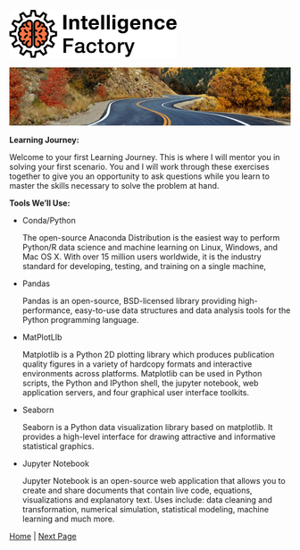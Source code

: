 <!----- Conversion time: 0.941 seconds.


Using this Markdown file:

1. Cut and paste this output into your source file.
2. See the notes and action items below regarding this conversion run.
3. Check the rendered output (headings, lists, code blocks, tables) for proper
   formatting and use a linkchecker before you publish this page.

Conversion notes:

* Docs to Markdown version 1.0β17
* Tue Aug 27 2019 16:02:00 GMT-0700 (PDT)
* Source doc: https://docs.google.com/open?id=1i-EsNOdY1eFx5lveG_N8j4WhGXphkBqMAk07LcHMj0w
* This is a partial selection. Check to make sure intra-doc links work.
* This document has images: check for >>>>>  gd2md-html alert:  inline image link in generated source and store images to your server.
----->


![alt_text](images/TIF1000.png "image_tooltip")

<p align="center"><img src="images/journey.png"></p>



**Learning Journey:**

Welcome to your first Learning Journey. This is where I will mentor you in solving your first scenario. You and I will work through these exercises together to give you an opportunity to ask questions while you learn to master the skills necessary to solve the problem at hand.  

**Tools We’ll Use:**



*   Conda/Python

    The open-source Anaconda Distribution is the easiest way to perform Python/R data science and machine learning on Linux, Windows, and Mac OS X. With over 15 million users worldwide, it is the industry standard for developing, testing, and training on a single machine,

*   Pandas

    Pandas is an open-source, BSD-licensed library providing high-performance, easy-to-use data structures and data analysis tools for the Python programming language.

*   MatPlotLIb

    Matplotlib is a Python 2D plotting library which produces publication quality figures in a variety of hardcopy formats and interactive environments across platforms. Matplotlib can be used in Python scripts, the Python and IPython shell, the jupyter notebook, web application servers, and four graphical user interface toolkits.

*   Seaborn

    Seaborn is a Python data visualization library based on matplotlib. It provides a high-level interface for drawing attractive and informative statistical graphics.

*   Jupyter Notebook

    Jupyter Notebook is an open-source web application that allows you to create and share documents that contain live code, equations, visualizations and explanatory text. Uses include: data cleaning and transformation, numerical simulation, statistical modeling, machine learning and much more.

[Home](tif100.md) | [Next Page](page9.md)

<!-- Docs to Markdown version 1.0β17 -->
